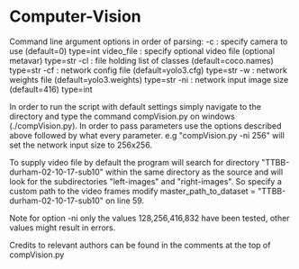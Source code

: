 # Computer-Vision

Command line argument options in order of parsing:
-c : specify camera to use (default=0) type=int
video_file : specify optional video file (optional metavar) type=str
-cl : file holding list of classes (default=coco.names) type=str
-cf : network config file (default=yolo3.cfg) type=str
-w : network weights file (default=yolo3.weights) type=str
-ni : network input image size (default=416) type=int

In order to run the script with default settings simply navigate to the directory and type
the command compVision.py on windows (./compVision.py). In order to pass parameters use the
options described above followed by what every parameter. e.g "compVision.py -ni 256" will
set the network input size to 256x256.

To supply video file by default the program will search for directory "TTBB-durham-02-10-17-sub10"
within the same directory as the source and will look for the subdirectories "left-images" and
"right-images". So specify a custom path to the video frames modify 
master_path_to_dataset = "TTBB-durham-02-10-17-sub10" on line 59.

Note for option -ni only the values 128,256,416,832 have been tested, other values might result
in errors.

Credits to relevant authors can be found in the comments at the top of compVision.py